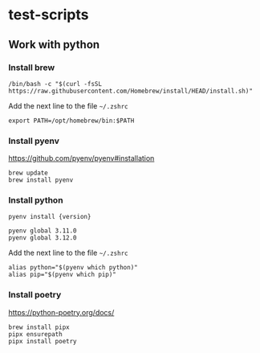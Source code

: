 # test-scripts

## Work with python
### Install brew
```shell
/bin/bash -c "$(curl -fsSL https://raw.githubusercontent.com/Homebrew/install/HEAD/install.sh)"
```
Add the next line to the file `~/.zshrc`
```
export PATH=/opt/homebrew/bin:$PATH
```

### Install pyenv
https://github.com/pyenv/pyenv#installation
```shell
brew update
brew install pyenv
```

### Install python 
```shell
pyenv install {version}

pyenv global 3.11.0
pyenv global 3.12.0
```
Add the next line to the file `~/.zshrc`
```text
alias python="$(pyenv which python)"
alias pip="$(pyenv which pip)"
```

### Install poetry
https://python-poetry.org/docs/
```shell
brew install pipx
pipx ensurepath
pipx install poetry
```